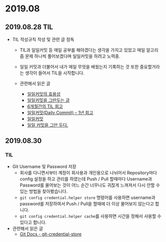 # 2019.08

## 2019.08.28 TIL

- TIL 작성규칙 작성 및 관련 글 정독

  - TIL과 일일커밋 등 매일 공부를 해야겠다는 생각을 가지고 있었고 매일 알고리즘 문제 하나씩 풀어보겠다며 일일커밋을 하려고 노력중.
  - 일일 커밋과 더불어서 내가 매일 무엇을 배웠는지 기록하는 것 또한 중요할거라는 생각이 들어서 TIL을 시작합니다.

  - 관련해서 읽은 글
    - [일일커밋의 효용성](https://jojoldu.tistory.com/402)
    - [일일커밋을 그만두는 글](http://riseshia.github.io/2017/04/10/give-up-daily-commit.html)
    - [6개월간의 TIL 회고](https://wayhome25.github.io/til/2017/08/14/TIL-for-6-months/)
    - [일일커밋(Daily Commit) – 1년 회고](https://milooy.wordpress.com/2016/07/02/daily-commit-1-year/)
    - [일일커밋](https://blog.outsider.ne.kr/1141)
    - [일일 커밋을 그만 두다.](https://blog.outsider.ne.kr/1193)

## 2019.08.30

### TIL

- Git Username 및 Password 저장
  - 회사를 다니면서부터 계정이 회사용과 개인용으로 나뉘어서 Repository마다 config 설정을 하고 관리를 하였는데 Push / Pull 할때마다 Username과 Password를 물어보는 것이 어느 순간 너무나도 귀찮게 느껴져서 다시 안할 수 있는 방법을 찾아봤습니다.
  - `git config credential.helper store` 명령어를 사용하면 username과 password를 저장하여서 Push / Pull을 할때에 더 이상 물어보지 않는다고 합니다.
  - `git config credential.helper cache`를 사용하면 시간을 정해서 사용할 수 있다고 합니다.
- 관련해서 읽은 글
  - [Git Docs - git-credential-store](https://git-scm.com/docs/git-credential-store)
